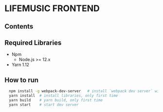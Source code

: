 # LIFEMUSIC FRONTEND

## Contents

## Required Libraries

- Npm
  - Node.js >= 12.x
- Yarn 1.12

## How to run

```bash
  npm install -g webpack-dev-server   # install `webpack dev server` with global, only first time
  yarn install  # install libraries, only first time
  yarn build    # yarn build, only first time
  yarn start    # start dev server
```
